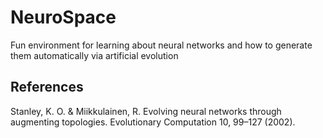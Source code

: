 # NeuroSpace
Fun environment for learning about neural networks and how to generate them automatically via artificial evolution

## References
Stanley, K. O. &amp; Miikkulainen, R. Evolving neural networks through augmenting topologies. Evolutionary Computation 10, 99–127 (2002).